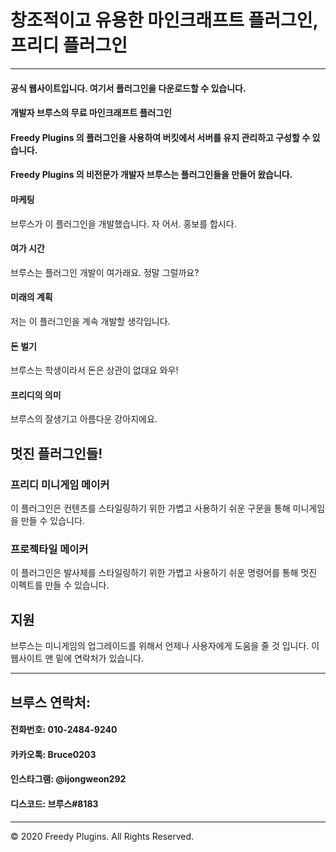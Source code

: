 # 창조적이고 유용한 마인크래프트 플러그인, 프리디 플러그인

***

#### 공식 웹사이트입니다. 여기서 플러그인을 다운로드할 수 있습니다.
#### 개발자 브루스의 무료 마인크래프트 플러그인
#### Freedy Plugins 의 플러그인을 사용하여 버킷에서 서버를 유지 관리하고 구성할 수 있습니다.
#### Freedy Plugins 의 비전문가 개발자 브루스는 플러그인들을 만들어 왔습니다. 

#### 마케팅
브루스가 이 플러그인을 개발했습니다. 자 어서. 홍보를 합시다.

#### 여가 시간
브루스는 플러그인 개발이 여가래요. 정말 그럴까요?

#### 미래의 계획
저는 이 플러그인을 계속 개발할 생각입니다.

#### 돈 벌기
브루스는 학생이라서 돈은 상관이 없대요 와우!

#### 프리디의 의미
브루스의 잘생기고 아름다운 강아지에요.

## 멋진 플러그인들!

### 프리디 미니게임 메이커
이 플러그인은 컨텐츠를 스타일링하기 위한 가볍고 사용하기 쉬운 구문을 통해 미니게임을 만들 수 있습니다.

### 프로젝타일 메이커
이 플러그인은 발사체를 스타일링하기 위한 가볍고 사용하기 쉬운 명령어를 통해 멋진 이펙트를 만들 수 있습니다.

## 지원
브루스는 미니게임의 업그레이드를 위해서 언제나 사용자에게 도움을 줄 것 입니다. 이 웹사이트 맨 밑에 연락처가 있습니다.

***

## 브루스 연락처:

#### 전화번호: 010-2484-9240
#### 카카오톡: Bruce0203
#### 인스타그램: @ijongweon292
#### 디스코드: 브루스#8183

***

© 2020 Freedy Plugins. All Rights Reserved.
